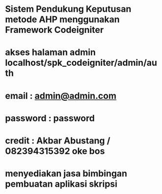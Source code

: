 # Sistem Pendukung Keputusan metode AHP menggunakan Framework Codeigniter
# akses halaman admin localhost/spk_codeigniter/admin/auth
# email : admin@admin.com
# password : password
# credit : Akbar Abustang / 082394315392 oke bos
# menyediakan jasa bimbingan pembuatan aplikasi skripsi
